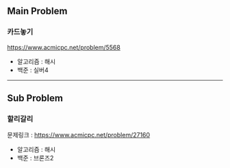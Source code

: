 ## Main Problem

### 카드놓기

https://www.acmicpc.net/problem/5568

- 알고리즘 : 해시
- 백준 : 실버4

---

## Sub Problem

### 할리갈리

문제링크 : https://www.acmicpc.net/problem/27160

- 알고리즘 : 해시
- 백준 : 브론즈2
